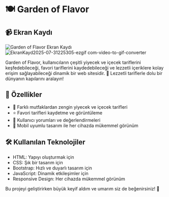# 🍽️ Garden of Flavor

## 📹 Ekran Kaydı

![Garden of Flavor Ekran Kaydı](link-to-your-gif) 
![EkranKayd2025-07-31225305-ezgif com-video-to-gif-converter](https://github.com/user-attachments/assets/b0802efe-e2f2-4b98-86e7-86695767b7c9)



Garden of Flavor, kullanıcıların çeşitli yiyecek ve içecek tariflerini keşfedebileceği, favori tariflerini kaydedebileceği ve lezzetli içeriklere kolay erişim sağlayabileceği dinamik bir web sitesidir. 🌟 Lezzetli tariflerle dolu bir dünyanın kapılarını aralayın!

## 🚀 Özellikler

- 🍳 Farklı mutfaklardan zengin yiyecek ve içecek tarifleri
- ⭐ Favori tarifleri kaydetme ve görüntüleme
- 💬 Kullanıcı yorumları ve değerlendirmeleri
- 📱 Mobil uyumlu tasarım ile her cihazda mükemmel görünüm

## 🛠️ Kullanılan Teknolojiler

- HTML: Yapıyı oluşturmak için
- CSS: Şık bir tasarım için
- Bootstrap: Hızlı ve duyarlı tasarım için
- JavaScript: Dinamik etkileşimler için
- Responsive Design: Her cihazda mükemmel görünüm


Bu projeyi geliştirirken büyük keyif aldım ve umarım siz de beğenirsiniz! 🎉 



